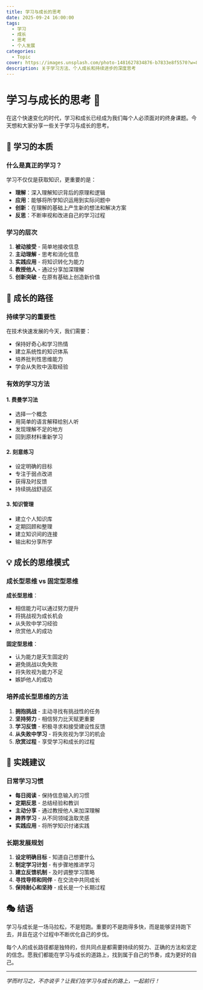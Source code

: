 ```yaml
---
title: 学习与成长的思考
date: 2025-09-24 16:00:00
tags:
  - 学习
  - 成长
  - 思考
  - 个人发展
categories:
  - Topic
cover: https://images.unsplash.com/photo-1481627834876-b7833e8f5570?w=800
description: 关于学习方法、个人成长和持续进步的深度思考
---
```


# 学习与成长的思考 🌱

在这个快速变化的时代，学习和成长已经成为我们每个人必须面对的终身课题。今天想和大家分享一些关于学习与成长的思考。

## 🎯 学习的本质

### 什么是真正的学习？

学习不仅仅是获取知识，更重要的是：
- **理解**：深入理解知识背后的原理和逻辑
- **应用**：能够将所学知识运用到实际问题中
- **创新**：在理解的基础上产生新的想法和解决方案
- **反思**：不断审视和改进自己的学习过程

### 学习的层次

1. **被动接受** - 简单地接收信息
2. **主动理解** - 思考和消化信息
3. **实践应用** - 将知识转化为能力
4. **教授他人** - 通过分享加深理解
5. **创新突破** - 在原有基础上创造新价值

## 🚀 成长的路径

### 持续学习的重要性

在技术快速发展的今天，我们需要：
- 保持好奇心和学习热情
- 建立系统性的知识体系
- 培养批判性思维能力
- 学会从失败中汲取经验

### 有效的学习方法

#### 1. 费曼学习法
- 选择一个概念
- 用简单的语言解释给别人听
- 发现理解不足的地方
- 回到原材料重新学习

#### 2. 刻意练习
- 设定明确的目标
- 专注于弱点改进
- 获得及时反馈
- 持续挑战舒适区

#### 3. 知识管理
- 建立个人知识库
- 定期回顾和整理
- 建立知识间的连接
- 输出和分享所学

## 💡 成长的思维模式

### 成长型思维 vs 固定型思维

**成长型思维**：
- 相信能力可以通过努力提升
- 将挑战视为成长机会
- 从失败中学习经验
- 欣赏他人的成功

**固定型思维**：
- 认为能力是天生固定的
- 避免挑战以免失败
- 将失败视为能力不足
- 嫉妒他人的成功

### 培养成长型思维的方法

1. **拥抱挑战** - 主动寻找有挑战性的任务
2. **坚持努力** - 相信努力比天赋更重要
3. **学习反馈** - 积极寻求和接受建设性反馈
4. **从失败中学习** - 将失败视为学习的机会
5. **欣赏过程** - 享受学习和成长的过程

## 🌟 实践建议

### 日常学习习惯

- **每日阅读** - 保持信息输入的习惯
- **定期反思** - 总结经验和教训
- **主动分享** - 通过教授他人来加深理解
- **跨界学习** - 从不同领域汲取灵感
- **实践应用** - 将所学知识付诸实践

### 长期发展规划

1. **设定明确目标** - 知道自己想要什么
2. **制定学习计划** - 有步骤地推进学习
3. **建立反馈机制** - 及时调整学习策略
4. **寻找导师和同伴** - 在交流中共同成长
5. **保持耐心和坚持** - 成长是一个长期过程

## 🎭 结语

学习与成长是一场马拉松，不是短跑。重要的不是跑得多快，而是能够坚持跑下去，并且在这个过程中不断优化自己的步伐。

每个人的成长路径都是独特的，但共同点是都需要持续的努力、正确的方法和坚定的信念。愿我们都能在学习与成长的道路上，找到属于自己的节奏，成为更好的自己。

---

*学而时习之，不亦说乎？让我们在学习与成长的路上，一起前行！*
